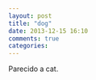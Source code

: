 ```yaml
---
layout: post
title: "dog"
date: 2013-12-15 16:10
comments: true
categories: 
---
```

Parecido a cat.

